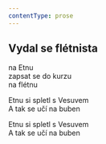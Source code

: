 ```yaml
---
contentType: prose
---
```


## Vydal se flétnista

na Etnu  
zapsat se do kurzu  
na flétnu

Etnu si spletl s Vesuvem  
A tak se učí na buben

Etnu si spletl s Vesuvem  
A tak se učí na buben

